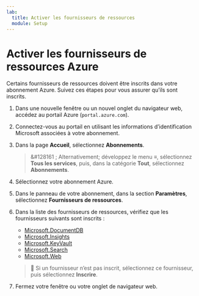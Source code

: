 ```yaml
---
lab:
  title: Activer les fournisseurs de ressources
  module: Setup
---
```


# Activer les fournisseurs de ressources Azure

Certains fournisseurs de ressources doivent être inscrits dans votre abonnement Azure. Suivez ces étapes pour vous assurer qu’ils sont inscrits.

1. Dans une nouvelle fenêtre ou un nouvel onglet du navigateur web, accédez au portail Azure (``portal.azure.com``).

1. Connectez-vous au portail en utilisant les informations d’identification Microsoft associées à votre abonnement.

1. Dans la page **Accueil**, sélectionnez **Abonnements**.

    > &#128161 ; Alternativement; développez le menu **&#8801;**, sélectionnez **Tous les services**, puis, dans la catégorie **Tout**, sélectionnez **Abonnements**.

1. Sélectionnez votre abonnement Azure.

1. Dans le panneau de votre abonnement, dans la section **Paramètres**, sélectionnez **Fournisseurs de ressources**.

1. Dans la liste des fournisseurs de ressources, vérifiez que les fournisseurs suivants sont inscrits :
    - [Microsoft.DocumentDB][docs.microsoft.com/azure/templates/microsoft.documentdb/databaseaccounts]
    - [Microsoft.Insights][docs.microsoft.com/azure/templates/microsoft.insights/components]
    - [Microsoft.KeyVault][docs.microsoft.com/azure/templates/microsoft.keyvault/vaults]
    - [Microsoft.Search][docs.microsoft.com/azure/templates/microsoft.search/searchservices]
    - [Microsoft.Web][docs.microsoft.com/azure/templates/microsoft.web/sites]

    > &#128221; Si un fournisseur n’est pas inscrit, sélectionnez ce fournisseur, puis sélectionnez **Inscrire**.

1. Fermez votre fenêtre ou votre onglet de navigateur web.

[docs.microsoft.com/azure/templates/microsoft.documentdb/databaseaccounts]: https://docs.microsoft.com/azure/templates/microsoft.documentdb/databaseaccounts
[docs.microsoft.com/azure/templates/microsoft.insights/components]: https://docs.microsoft.com/azure/templates/microsoft.insights/components
[docs.microsoft.com/azure/templates/microsoft.keyvault/vaults]: https://docs.microsoft.com/azure/templates/microsoft.keyvault/vaults
[docs.microsoft.com/azure/templates/microsoft.search/searchservices]: https://docs.microsoft.com/azure/templates/microsoft.search/searchservices
[docs.microsoft.com/azure/templates/microsoft.web/sites]: https://docs.microsoft.com/azure/templates/microsoft.web/sites
